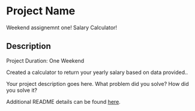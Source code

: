 # Project Name
Weekend assignemnt one!
Salary Calculator!
## Description
Project Duration: One Weekend

Created a calculator to return your yearly salary based on data provided..

Your project description goes here. What problem did you solve? How did you solve it?

Additional README details can be found [here](https://github.com/PrimeAcademy/readme-template/blob/master/README.md).
